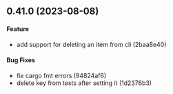## 0.41.0 (2023-08-08)

#### Feature

* add support for deleting an item from cli (2baa8e40)

#### Bug Fixes

* fix cargo fmt errors (94824af6)
* delete key from tests after setting it (1d2376b3)

